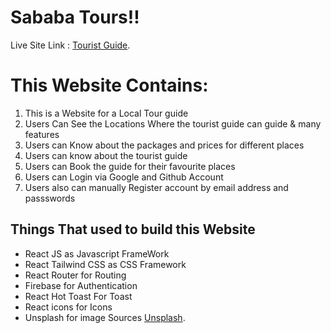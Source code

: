 # Sababa Tours!!

Live Site Link : [Tourist Guide](https://tour-guide-553b5.web.app/).

# This Website Contains:

1. This is a Website for a Local Tour guide
2. Users Can See the Locations Where the tourist guide can guide & many features
3. Users can Know about the packages and prices for different places
4. Users can know about the tourist guide
5. Users can Book the guide for their favourite places
6. Users can Login via Google and Github Account
7. Users also can manually Register account by email address and passswords

## Things That used to build this Website

- React JS as Javascript FrameWork
- React Tailwind CSS as CSS Framework
- React Router for Routing
- Firebase for Authentication
- React Hot Toast For Toast
- React icons for Icons
- Unsplash for image Sources [Unsplash](www.unsplash.com).
